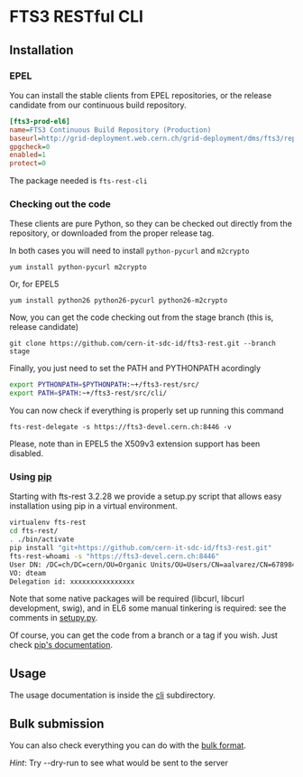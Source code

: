 FTS3 RESTful CLI
================

Installation
------------
### EPEL
You can install the stable clients from EPEL repositories, or the release candidate from our continuous build repository.

```ini
[fts3-prod-el6]
name=FTS3 Continuous Build Repository (Production)
baseurl=http://grid-deployment.web.cern.ch/grid-deployment/dms/fts3/repos/el6/$basearch
gpgcheck=0
enabled=1
protect=0
```

The package needed is ```fts-rest-cli```

### Checking out the code
These clients are pure Python, so they can be checked out directly from the repository, or downloaded from the proper release tag.

In both cases you will need to install ```python-pycurl``` and ```m2crypto```

```
yum install python-pycurl m2crypto
```

Or, for EPEL5

```
yum install python26 python26-pycurl python26-m2crypto
```

Now, you can get the code checking out from the stage branch (this is, release candidate)

```
git clone https://github.com/cern-it-sdc-id/fts3-rest.git --branch stage
```

Finally, you just need to set the PATH and PYTHONPATH acordingly

```bash
export PYTHONPATH=$PYTHONPATH:~+/fts3-rest/src/
export PATH=$PATH:~+/fts3-rest/src/cli/
```

You can now check if everything is properly set up running this command

```
fts-rest-delegate -s https://fts3-devel.cern.ch:8446 -v
```

Please, note than in EPEL5 the X509v3 extension support has been disabled.

### Using [pip](https://pypi.python.org/pypi/pip)
Starting with fts-rest 3.2.28 we provide a setup.py script that allows easy installation using pip in a virtual environment.

```bash
virtualenv fts-rest
cd fts-rest/
. ./bin/activate
pip install "git+https://github.com/cern-it-sdc-id/fts3-rest.git"
fts-rest-whoami -s "https://fts3-devel.cern.ch:8446"
User DN: /DC=ch/DC=cern/OU=Organic Units/OU=Users/CN=aalvarez/CN=678984/CN=Alejandro Alvarez Ayllon
VO: dteam
Delegation id: xxxxxxxxxxxxxxxx
```

Note that some native packages will be required (libcurl, libcurl development, swig), and in EL6 some manual
tinkering is required: see the comments in [setupy.py](../setup.py).

Of course, you can get the code from a branch or a tag if you wish. Just check [pip's documentation](http://pip.readthedocs.org/en/latest/reference/pip_install.html#git).


Usage
-----
The usage documentation is inside the [cli](cli/) subdirectory.

Bulk submission
---------------
You can also check everything you can do with the [bulk format](bulk.md).

*Hint*: Try --dry-run to see what would be sent to the server
